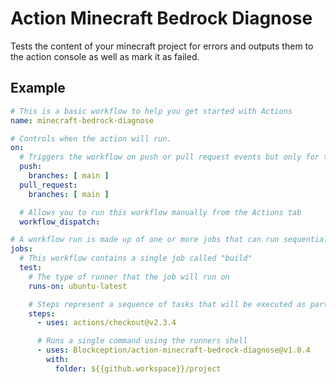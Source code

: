 # Action Minecraft Bedrock Diagnose

Tests the content of your minecraft project for errors and outputs them to the action console as well as mark it as failed.

## Example


```yml
# This is a basic workflow to help you get started with Actions
name: minecraft-bedrock-diagnose

# Controls when the action will run. 
on:
  # Triggers the workflow on push or pull request events but only for the main branch
  push:
    branches: [ main ]
  pull_request:
    branches: [ main ]

  # Allows you to run this workflow manually from the Actions tab
  workflow_dispatch:

# A workflow run is made up of one or more jobs that can run sequentially or in parallel
jobs:
  # This workflow contains a single job called "build"
  test:
    # The type of runner that the job will run on
    runs-on: ubuntu-latest

    # Steps represent a sequence of tasks that will be executed as part of the job
    steps:
      - uses: actions/checkout@v2.3.4

      # Runs a single command using the runners shell
      - uses: Blockception/action-minecraft-bedrock-diagnose@v1.0.4
        with: 
          folder: ${{github.workspace}}/project